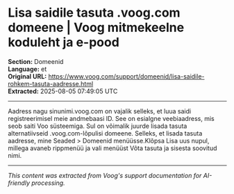# Lisa saidile tasuta .voog.com domeene | Voog mitmekeelne koduleht ja e-pood

**Section:** Domeenid  
**Language:** et  
**Original URL:** https://www.voog.com/support/domeenid/lisa-saidile-rohkem-tasuta-aadresse.html  
**Extracted:** 2025-08-05 07:49:05 UTC

---

Aadress nagu sinunimi.voog.com on vajalik selleks, et luua saidi registreerimisel meie andmebaasi ID. See on esialgne veebiaadress, mis seob saiti Voo süsteemiga. Sul on  võimalik juurde lisada tasuta alternatiivseid .voog.com-lõpulisi domeene.
Selleks, et lisada tasuta aadresse, mine Seaded > Domeenid menüüsse.Klõpsa Lisa uus nupul, millega avaneb rippmenüü ja vali menüüst Võta tasuta ja sisesta soovitud nimi.

---

*This content was extracted from Voog's support documentation for AI-friendly processing.*
